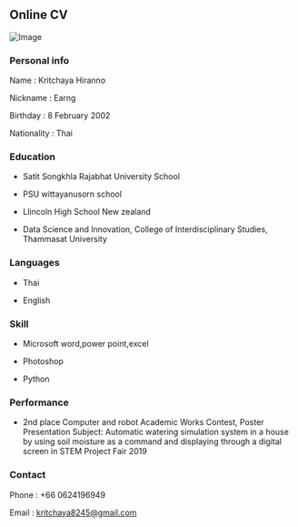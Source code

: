 ## Online CV
![Image](https://user-images.githubusercontent.com/94305775/143662328-bfee4623-f0e5-4ac1-9ffa-13a637969400.png)

### Personal info
Name : Kritchaya Hiranno

Nickname : Earng

Birthday : 8 February 2002

Nationality : Thai  

### Education

- Satit Songkhla Rajabhat University School

- PSU wittayanusorn school

- Llincoln High School New zealand

- Data Science and lnnovation, College of Interdisciplinary Studies, Thammasat University

### Languages
- Thai

- English

### Skill
- Microsoft word,power point,excel

- Photoshop

- Python

### Performance
- 2nd place Computer and robot Academic Works Contest, Poster Presentation 
Subject: Automatic watering simulation system in a house by using soil moisture as a command and displaying through a digital screen
in STEM Project Fair 2019

### Contact
Phone : +66 0624196949

Email : kritchaya8245@gmail.com
